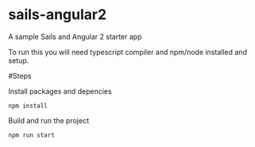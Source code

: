 # sails-angular2

A sample Sails and Angular 2 starter app

To run this you will need typescript compiler and npm/node installed and setup.

#Steps

Install packages and depencies

`npm install`

Build and run the project

`npm run start`
